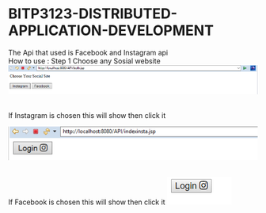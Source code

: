 # BITP3123-DISTRIBUTED-APPLICATION-DEVELOPMENT


The Api that used is Facebook and Instagram api<br>
How to use :
Step 1 Choose any Sosial website 
![alt text](https://github.com/Raymond106/BITP3123-DISTRIBUTED-APPLICATION-DEVELOPMENT/blob/master/1.PNG)<br><br>

If Instagram is chosen this will show then click it

![alt text](https://github.com/Raymond106/BITP3123-DISTRIBUTED-APPLICATION-DEVELOPMENT/blob/master/2.PNG)<br><br>

If Facebook is chosen this will show then click it 
![alt text](https://github.com/Raymond106/BITP3123-DISTRIBUTED-APPLICATION-DEVELOPMENT/blob/c6cb7f97e0da29b2b9e1812aaa8909b5e0731abf/5.PNG)<br><br>


